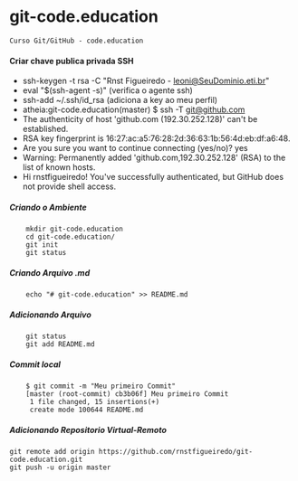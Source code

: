 # git-code.education

    Curso Git/GitHub - code.education

#### Criar chave publica privada SSH
* ssh-keygen -t rsa -C "Rnst Figueiredo - leoni@SeuDominio.eti.br"
* eval "$(ssh-agent -s)" (verifica o agente ssh)
* ssh-add ~/.ssh/id_rsa (adiciona a key ao meu perfil)
* atheia:git-code.education(master) $ ssh -T git@github.com
* The authenticity of host 'github.com (192.30.252.128)' can't be established.
* RSA key fingerprint is 16:27:ac:a5:76:28:2d:36:63:1b:56:4d:eb:df:a6:48.
* Are you sure you want to continue connecting (yes/no)? yes
* Warning: Permanently added 'github.com,192.30.252.128' (RSA) to the list of known hosts.
* Hi rnstfigueiredo! You've successfully authenticated, but GitHub does not provide shell access.

##### Criando o Ambiente
        mkdir git-code.education
        cd git-code.education/
        git init
        git status

##### Criando Arquivo .md
        echo "# git-code.education" >> README.md

##### Adicionando Arquivo
        git status
        git add README.md

##### Commit local
        $ git commit -m "Meu primeiro Commit"
        [master (root-commit) cb3b06f] Meu primeiro Commit
         1 file changed, 15 insertions(+)
         create mode 100644 README.md

##### Adicionando Repositorio Virtual-Remoto
    git remote add origin https://github.com/rnstfigueiredo/git-code.education.git
    git push -u origin master
